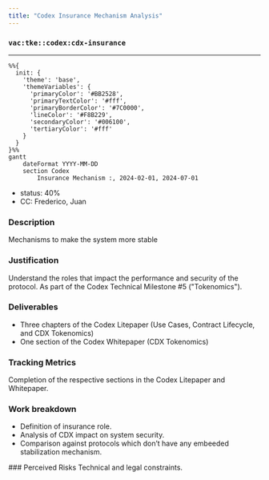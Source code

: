 ```yaml
---
title: "Codex Insurance Mechanism Analysis"
---
```

### `vac:tke::codex:cdx-insurance`
---

```mermaid
%%{ 
  init: { 
    'theme': 'base', 
    'themeVariables': { 
      'primaryColor': '#BB2528', 
      'primaryTextColor': '#fff', 
      'primaryBorderColor': '#7C0000', 
      'lineColor': '#F8B229', 
      'secondaryColor': '#006100', 
      'tertiaryColor': '#fff' 
    } 
  } 
}%%
gantt
	dateFormat YYYY-MM-DD
	section Codex
		Insurance Mechanism :, 2024-02-01, 2024-07-01
```

- status: 40%
- CC: Frederico, Juan

### Description
Mechanisms to make the system more stable

### Justification
Understand the roles that impact the performance and security of the protocol. As part of the Codex Technical Milestone #5 ("Tokenomics").

### Deliverables
- Three chapters of the Codex Litepaper (Use Cases, Contract Lifecycle, and CDX Tokenomics)
- One section of the Codex Whitepaper (CDX Tokenomics)

### Tracking Metrics
Completion of the respective sections in the Codex Litepaper and Whitepaper.

### Work breakdown
- Definition of insurance role.
- Analysis of CDX impact on system security. 
- Comparison against protocols which don’t have any embeeded stabilization mechanism.

### Perceived Risks
Technical and legal constraints.